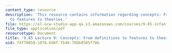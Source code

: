 ```yaml
---
content_type: resource
description: 'This resource contains information regarding concepts: From definitions
  to features to theories.'
file: https://ol-ocw-studio-app-qa.s3.amazonaws.com/courses/9-85-infant-and-early-childhood-cognition-fall-2012/74f7005810766d8ffb4678bb0585f786_MIT9_85F12_lec9_concepts.pdf
file_type: application/pdf
resourcetype: Document
title: '9.85 Lecture 9: Concepts: From definitions to features to theories'
uid: 74f70058-1076-6d8f-fb46-78bb0585f786
---
```


